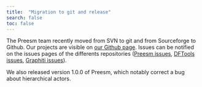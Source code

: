 ```yaml
---
title:  "Migration to git and release"
search: false
toc: false
---
```


The Preesm team recently moved from SVN to git and from Sourceforge to Github. Our projects are visible on [our Github page](https://github.com/preesm). Issues can be notified on the issues pages of the differents repositories ([Preesm issues](https://github.com/preesm/preesm/issues), [DFTools issues](https://github.com/preesm/dftools/issues), [Graphiti issues](https://github.com/preesm/graphiti/issues)).

We also released version 1.0.0 of Preesm, which notably correct a bug about hierarchical actors.
